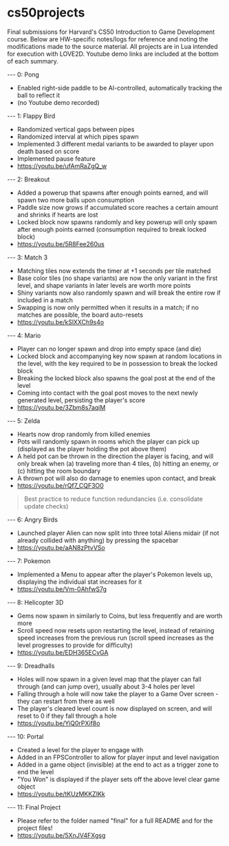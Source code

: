 # cs50projects
Final submissions for Harvard's CS50 Introduction to Game Development course.
Below are HW-specific notes/logs for reference and noting the modifications made to the source material. All projects are in Lua intended for execution with LOVE2D. Youtube demo links are included at the bottom of each summary.

--- 0: Pong
- Enabled right-side paddle to be AI-controlled, automatically tracking the ball to reflect it
- (no Youtube demo recorded)

--- 1: Flappy Bird
- Randomized vertical gaps between pipes
- Randomized interval at which pipes spawn
- Implemented 3 different medal variants to be awarded to player upon death based on score
- Implemented pause feature
- https://youtu.be/ufAmRaZgQ_w

--- 2: Breakout
- Added a powerup that spawns after enough points earned, and will spawn two more balls upon consumption
- Paddle size now grows if accumulated score reaches a certain amount and shrinks if hearts are lost
- Locked block now spawns randomly and key powerup will only spawn after enough points earned (consumption required to break locked block)
- https://youtu.be/5R8Fee260us

--- 3: Match 3
- Matching tiles now extends the timer at +1 seconds per tile matched
- Base color tiles (no shape variants) are now the only variant in the first level, and shape variants in later levels are worth more points
- Shiny variants now also randomly spawn and will break the entire row if included in a match
- Swapping is now only permitted when it results in a match; if no matches are possible, the board auto-resets
- https://youtu.be/kSlXXCh9s4o

--- 4: Mario
- Player can no longer spawn and drop into empty space (and die)
- Locked block and accompanying key now spawn at random locations in the level, with the key required to be in possession to break the locked block
- Breaking the locked block also spawns the goal post at the end of the level
- Coming into contact with the goal post moves to the next newly generated level, persisting the player's score
- https://youtu.be/3Zbm8s7aqiM

--- 5: Zelda
- Hearts now drop randomly from killed enemies
- Pots will randomly spawn in rooms which the player can pick up (displayed as the player holding the pot above them)
- A held pot can be thrown in the direction the player is facing, and will only break when (a) traveling more than 4 tiles, (b) hitting an enemy, or (c) hitting the room boundary
- A thrown pot will also do damage to enemies upon contact, and break
- https://youtu.be/rQf7_CQF3O0

> Best practice to reduce function redundancies (i.e. consolidate update checks)

--- 6: Angry Birds
- Launched player Alien can now split into three total Aliens midair (if not already collided with anything) by pressing the spacebar
- https://youtu.be/aAN8zPtvVSo

--- 7: Pokemon
- Implemented a Menu to appear after the player's Pokemon levels up, displaying the individual stat increases for it
- https://youtu.be/Vm-0AhfwS7g

--- 8: Helicopter 3D
- Gems now spawn in similarly to Coins, but less frequently and are worth more
- Scroll speed now resets upon restarting the level, instead of retaining speed increases from the previous run (scroll speed increases as the level progresses to provide for difficulty)
- https://youtu.be/EDH365ECvGA

--- 9: Dreadhalls
- Holes will now spawn in a given level map that the player can fall through (and can jump over), usually about 3-4 holes per level
- Falling through a hole will now take the player to a Game Over screen - they can restart from there as well
- The player's cleared level count is now displayed on screen, and will reset to 0 if they fall through a hole
- https://youtu.be/YiQ0rPXif8o

--- 10: Portal
- Created a level for the player to engage with
- Added in an FPSController to allow for player input and level navigation
- Added in a game object (invisible) at the end to act as a trigger zone to end the level
- "You Won" is displayed if the player sets off the above level clear game object
- https://youtu.be/tKUzMKKZIKk

--- 11: Final Project
- Please refer to the folder named "final" for a full README and for the project files!
- https://youtu.be/5XnJV4FXgsg
